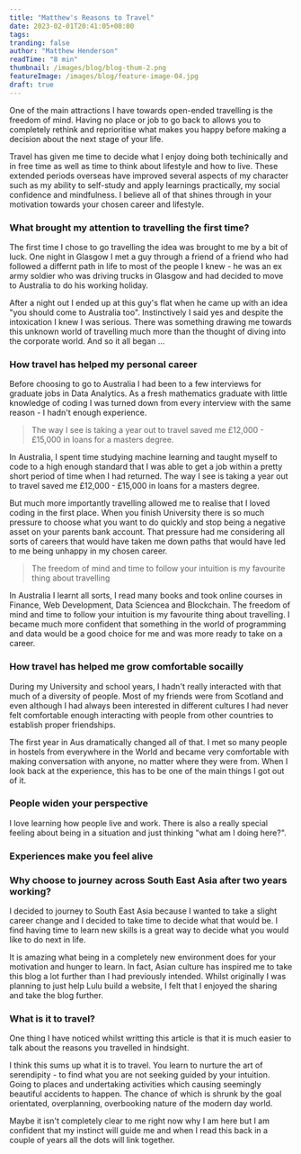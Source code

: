 ```yaml
---
title: "Matthew's Reasons to Travel"
date: 2023-02-01T20:41:05+08:00
tags: 
tranding: false
author: "Matthew Henderson"
readTime: "8 min"
thumbnail: /images/blog/blog-thum-2.png
featureImage: /images/blog/feature-image-04.jpg
draft: true
---
```


One of the main attractions I have towards open-ended travelling is the freedom of mind. Having no place or job to go back to allows you to completely rethink and reprioritise what makes you happy before making a decision about the next stage of your life.

Travel has given me time to decide what I enjoy doing both techinically and in free time as well as time to think about lifestyle and how to live. These extended periods overseas have improved several aspects of my character such as my ability to self-study and apply learnings practically, my social confidence and mindfulness. I believe all of that shines through in your motivation towards your chosen career and lifestyle. 

### What brought my attention to travelling the first time?

The first time I chose to go travelling the idea was brought to me by a bit of luck. One night in Glasgow I met a guy through a friend of a friend who had followed a differnt path in life to most of the people I knew - he was an ex army soldier who was driving trucks in Glasgow and had decided to move to Australia to do his working holiday. 

After a night out I ended up at this guy's flat when he came up with an idea "you should come to Australia too". Instinctively I said yes and despite the intoxication I knew I was serious. There was something drawing me towards this unknown world of travelling much more than the thought of diving into the corporate world. And so it all began ...

### How travel has helped my personal career

Before choosing to go to Australia I had been to a few interviews for graduate jobs in Data Analytics. As a fresh mathematics graduate with little knowledge of coding I was turned down from every interview with the same reason - I hadn't enough experience. 

 > The way I see is taking a year out to travel saved me £12,000 - £15,000 in loans for a masters degree. 

In Australia, I spent time studying machine learning and taught myself to code to a high enough standard that I was able to get a job within a pretty short period of time when I had returned. The way I see is taking a year out to travel saved me £12,000 - £15,000 in loans for a masters degree.

But much more importantly travelling allowed me to realise that I loved coding in the first place. When you finish University there is so much pressure to choose what you want to do quickly and stop being a negative asset on your parents bank account. That pressure had me considering all sorts of careers that would have taken me down paths that would have led to me being unhappy in my chosen career.

> The freedom of mind and time to follow your intuition is my favourite thing about travelling

In Australia I learnt all sorts, I read many books and took online courses in Finance, Web Development, Data Sciencea and Blockchain. The freedom of mind and time to follow your intuition is my favourite thing about travelling. I became much more confident that something in the world of programming and data would be a good choice for me and was more ready to take on a career.

### How travel has helped me grow comfortable socailly

During my University and school years, I hadn't really interacted with that much of a diversity of people. Most of my friends were from Scotland and even although I had always been interested in different cultures I had never felt comfortable enough interacting with people from other countries to establish proper friendships.

The first year in Aus dramatically changed all of that. I met so many people in hostels from everywhere in the World and became very comfortable with making conversation with anyone, no matter where they were from. When I look back at the experience, this has to be one of the main things I got out of it.

### People widen your perspective

I love learning how people live and work. There is also a really special feeling about being in a situation and just thinking "what am I doing here?". 

### Experiences make you feel alive



### Why choose to journey across South East Asia after two years working?

I decided to journey to South East Asia because I wanted to take a slight career change and I decided to take time to decide what that would be. I find having time to learn new skills is a great way to decide what you would like to do next in life. 

It is amazing what being in a completely new environment does for your motivation and hunger to learn. In fact, Asian culture has inspired me to take this blog a lot further than I had previously intended. Whilst originally I was planning to just help Lulu build a website, I felt that I enjoyed the sharing and take the blog further. 

### What is it to travel?

One thing I have noticed whilst writting this article is that it is much easier to talk about the reasons you travelled in hindsight.

I think this sums up what it is to travel. You learn to nurture the art of serendipity - to find what you are not seeking guided by your intuition. Going to places and undertaking activities which causing seemingly beautiful accidents to happen. The chance of which is shrunk by the goal orientated, overplanning, overbooking nature of the modern day world. 

Maybe it isn't completely clear to me right now why I am here but I am confident that my instinct will guide me and when I read this back in a couple of years all the dots will link together.
